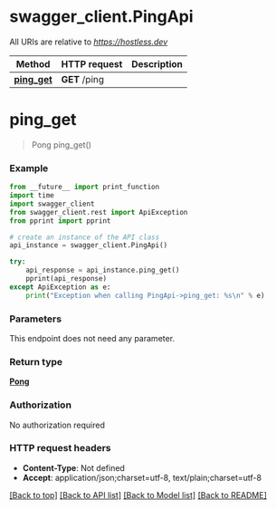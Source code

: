 # swagger_client.PingApi

All URIs are relative to *https://hostless.dev*

Method | HTTP request | Description
------------- | ------------- | -------------
[**ping_get**](PingApi.md#ping_get) | **GET** /ping | 


# **ping_get**
> Pong ping_get()



### Example
```python
from __future__ import print_function
import time
import swagger_client
from swagger_client.rest import ApiException
from pprint import pprint

# create an instance of the API class
api_instance = swagger_client.PingApi()

try:
    api_response = api_instance.ping_get()
    pprint(api_response)
except ApiException as e:
    print("Exception when calling PingApi->ping_get: %s\n" % e)
```

### Parameters
This endpoint does not need any parameter.

### Return type

[**Pong**](Pong.md)

### Authorization

No authorization required

### HTTP request headers

 - **Content-Type**: Not defined
 - **Accept**: application/json;charset=utf-8, text/plain;charset=utf-8

[[Back to top]](#) [[Back to API list]](../README.md#documentation-for-api-endpoints) [[Back to Model list]](../README.md#documentation-for-models) [[Back to README]](../README.md)

